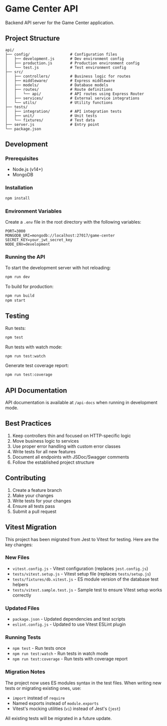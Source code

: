 # Game Center API

Backend API server for the Game Center application.

## Project Structure

```
api/
├── config/                  # Configuration files
│   ├── development.js       # Dev environment config
│   ├── production.js        # Production environment config
│   └── test.js              # Test environment config
├── src/
│   ├── controllers/         # Business logic for routes
│   ├── middleware/          # Express middleware
│   ├── models/              # Database models
│   ├── routes/              # Route definitions
│   │   └── api/             # API routes using Express Router
│   ├── services/            # External service integrations
│   └── utils/               # Utility functions
├── tests/
│   ├── integration/         # API integration tests
│   ├── unit/                # Unit tests
│   └── fixtures/            # Test data
├── server.js                # Entry point
└── package.json
```

## Development

### Prerequisites

- Node.js (v14+)
- MongoDB

### Installation

```bash
npm install
```

### Environment Variables

Create a `.env` file in the root directory with the following variables:

```
PORT=3000
MONGODB_URI=mongodb://localhost:27017/game-center
SECRET_KEY=your_jwt_secret_key
NODE_ENV=development
```

### Running the API

To start the development server with hot reloading:

```bash
npm run dev
```

To build for production:

```bash
npm run build
npm start
```

## Testing

Run tests:

```bash
npm test
```

Run tests with watch mode:

```bash
npm run test:watch
```

Generate test coverage report:

```bash
npm run test:coverage
```

## API Documentation

API documentation is available at `/api-docs` when running in development mode.

## Best Practices

1. Keep controllers thin and focused on HTTP-specific logic
2. Move business logic to services
3. Use proper error handling with custom error classes
4. Write tests for all new features
5. Document all endpoints with JSDoc/Swagger comments
6. Follow the established project structure

## Contributing

1. Create a feature branch
2. Make your changes
3. Write tests for your changes
4. Ensure all tests pass
5. Submit a pull request 

## Vitest Migration

This project has been migrated from Jest to Vitest for testing. Here are the key changes:

### New Files
- `vitest.config.js` - Vitest configuration (replaces `jest.config.js`)
- `tests/vitest.setup.js` - Vitest setup file (replaces `tests/setup.js`)
- `tests/fixtures/db.vitest.js` - ES module version of the database test helpers
- `tests/vitest.sample.test.js` - Sample test to ensure Vitest setup works correctly

### Updated Files
- `package.json` - Updated dependencies and test scripts
- `eslint.config.js` - Updated to use Vitest ESLint plugin

### Running Tests
- `npm test` - Run tests once
- `npm run test:watch` - Run tests in watch mode
- `npm run test:coverage` - Run tests with coverage report

### Migration Notes
The project now uses ES modules syntax in the test files. When writing new tests or migrating existing ones, use:
- `import` instead of `require`
- Named exports instead of `module.exports`
- Vitest's mocking utilities (`vi`) instead of Jest's (`jest`)

All existing tests will be migrated in a future update. 